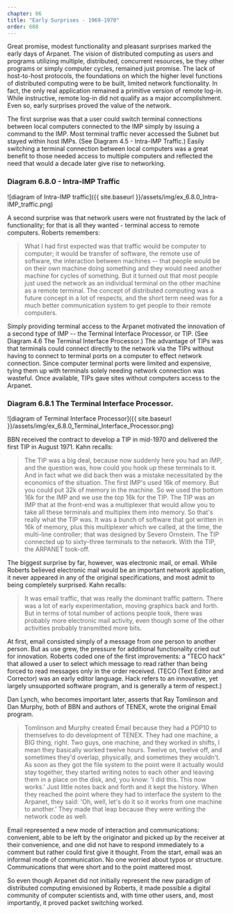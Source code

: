```yaml
---
chapter: 06
title: "Early Surprises - 1969-1970"
order: 608
---
```


Great promise, modest functionality and pleasant surprises marked the early days of Arpanet. The vision of distributed computing as users and programs utilizing multiple, distributed, concurrent resources, be they other programs or simply computer cycles, remained just promise. The lack of host-to-host protocols, the foundations on which the higher level functions of distributed computing were to be built, limited network functionality. In fact, the only real application remained a primitive version of remote log-in. While instructive, remote log-in did not qualify as a major accomplishment. Even so, early surprises proved the value of the network.

The first surprise was that a user could switch terminal connections between local computers connected to the IMP simply by issuing a command to the IMP. Most terminal traffic never accessed the Subnet but stayed within host IMPs. (See Diagram 4.5 - Intra-IMP Traffic.) Easily switching a terminal connection between local computers was a great benefit to those needed access to multiple computers and reflected the need that would a decade later give rise to networking.

### Diagram 6.8.0  - Intra-IMP Traffic

![diagram of Intra-IMP traffic]({{ site.baseurl }}/assets/img/ex_6.8.0_Intra-IMP_traffic.png)

A second surprise was that network users were not frustrated by the lack of functionality; for that is all they wanted - terminal access to remote computers. Roberts remembers:

>What I had first expected was that traffic would be computer to computer; it would be transfer of software, the remote use of software, the interaction between machines -- that people would be on their own machine doing something and they would need another machine for cycles of something. But it turned out that most people just used the network as an individual terminal on the other machine as a remote terminal. The concept of distributed computing was a future concept in a lot of respects, and the short term need was for a much better communication system to get people to their remote computers.

Simply providing terminal access to the Arpanet motivated the innovation of a second type of IMP -- the Terminal Interface Processor, or TIP. (See Diagram 4.6 The Terminal Interface Processor.) The advantage of TIPs was that terminals could connect directly to the network via the TIPs without having to connect to terminal ports on a computer to effect network connection. Since computer terminal ports were limited and expensive, tying them up with terminals solely needing network connection was wasteful. Once available, TIPs gave sites without computers access to the Arpanet.

### Diagram 6.8.1 The Terminal Interface Processor.

![diagram of Terminal Interface Processor]({{ site.baseurl }}/assets/img/ex_6.8.0_Terminal_Interface_Processor.png)

BBN received the contract to develop a TIP in mid-1970 and delivered the first TIP in August 1971. Kahn recalls:

>The TIP was a big deal, because now suddenly here you had an IMP, and the question was, how could you hook up these terminals to it. And in fact what we did back then was a mistake necessitated by the economics of the situation. The first IMP's used 16k of memory. But you could put 32k of memory in the machine. So we used the bottom 16k for the IMP and we use the top 16k for the TIP. The TIP was an IMP that at the front-end was a multiplexer that would allow you to take all these terminals and multiplex them into memory. So that's really what the TIP was. It was a bunch of software that got written in 16k of memory, plus this multiplexer which we called, at the time, the multi-line controller; that was designed by Severo Ornstein. The TIP connected up to sixty-three terminals to the network. With the TIP, the ARPANET took-off.

The biggest surprise by far, however, was electronic mail, or email. While Roberts believed electronic mail would be an important network application, it never appeared in any of the original specifications, and most admit to being completely surprised. Kahn recalls:

>It was email traffic, that was really the dominant traffic pattern. There was a lot of early experimentation, moving graphics back and forth. But in terms of total number of actions people took, there was probably more electronic mail activity, even though some of the other activities probably transmitted more bits.

At first, email consisted simply of a message from one person to another person. But as use grew, the pressure for additional functionality cried out for innovation. Roberts coded one of the first improvements: a "TECO hack” that allowed a user to select which message to read rather than being forced to read messages only in the order received. (TECO (Text Editor and Corrector) was an early editor language. Hack refers to an innovative, yet largely unsupported software program, and is generally a term of respect.)

Dan Lynch, who becomes important later, asserts that Ray Tomlinson and Dan Murphy, both of BBN and authors of TENEX, wrote the original Email program.

>Tomlinson and Murphy created Email because they had a PDP10 to themselves to do development of TENEX. They had one machine, a BIG thing, right. Two guys, one machine, and they worked in shifts, I mean they basically worked twelve hours. Twelve on, twelve off, and sometimes they'd overlap, physically, and sometimes they wouldn't. As soon as they got the file system to the point were it actually would stay together, they started writing notes to each other and leaving them in a place on the disk, and, you know: 'I did this. This now works.' Just little notes back and forth and it kept the history. When they reached the point where they had to interface the system to the Arpanet, they said: 'Oh, well, let's do it so it works from one machine to another.' They made that leap because they were writing the network code as well.

Email represented a new mode of interaction and communications: convenient, able to be left by the originator and picked up by the receiver at their convenience, and one did not have to respond immediately to a comment but rather could first give it thought. From the start, email was an informal mode of communication. No one worried about typos or structure. Communications that were short and to the point mattered most.

So even though Arpanet did not initially represent the new paradigm of distributed computing envisioned by Roberts, it made possible a digital community of computer scientists and, with time other users, and, most importantly, it proved packet switching worked.
